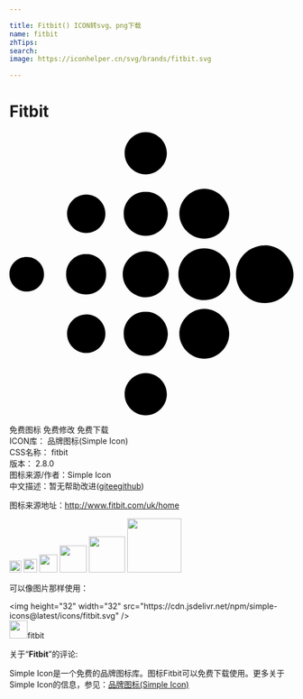 ```yaml
---

title: Fitbit() ICON转svg、png下载
name: fitbit
zhTips: 
search: 
image: https://iconhelper.cn/svg/brands/fitbit.svg

---
```


# Fitbit  <small style="font-size: 60%;font-weight: 100"></small>

<div id="svg" class="svg-wrap">
<svg role="img" viewBox="0 0 24 24" xmlns="http://www.w3.org/2000/svg"><title>Fitbit icon</title><path d="M13.298 1.825c0 .976-.81 1.785-1.786 1.785-.972 0-1.784-.81-1.784-1.785 0-.973.813-1.785 1.784-1.785.976 0 1.786.813 1.786 1.785zm-1.786 3.243c-1.052 0-1.863.81-1.863 1.866 0 1.053.81 1.865 1.865 1.865 1.053 0 1.865-.811 1.865-1.865s-.825-1.866-1.875-1.866h.008zm0 5.029c-1.052 0-1.945.891-1.945 1.945s.894 1.945 1.947 1.945 1.946-.891 1.946-1.945-.894-1.945-1.946-1.945h-.002zm0 5.107c-1.052 0-1.863.81-1.863 1.864s.81 1.866 1.865 1.866c1.053 0 1.865-.811 1.865-1.866 0-.972-.825-1.864-1.875-1.864h.008zm0 5.191c-.972 0-1.784.809-1.784 1.784 0 .97.813 1.781 1.784 1.781.977 0 1.786-.809 1.786-1.784 0-.973-.81-1.781-1.786-1.781zM16.46 4.823c-1.136 0-2.108.977-2.108 2.111 0 1.134.973 2.107 2.108 2.107 1.135 0 2.106-.975 2.106-2.107 0-1.135-.972-2.109-2.106-2.109v-.002zm0 5.03c-1.216 0-2.19.973-2.19 2.19 0 1.216.975 2.187 2.19 2.187 1.215 0 2.189-.971 2.189-2.189 0-1.216-.974-2.188-2.189-2.188zm0 5.108c-1.136 0-2.108.976-2.108 2.107 0 1.135.973 2.109 2.108 2.109 1.135 0 2.106-.976 2.106-2.109s-.971-2.107-2.106-2.107zm5.106-5.353c-1.296 0-2.43 1.055-2.43 2.434 0 1.297 1.051 2.433 2.43 2.433 1.381 0 2.434-1.065 2.434-2.444-.082-1.382-1.135-2.431-2.434-2.431v.008zM6.486 5.312c-.892 0-1.62.73-1.62 1.623 0 .891.729 1.62 1.62 1.62.893 0 1.619-.729 1.619-1.62 0-.893-.727-1.62-1.619-1.62v-.003zm0 5.027c-.973 0-1.703.729-1.703 1.703 0 .975.721 1.703 1.695 1.703s1.695-.73 1.695-1.703c0-.975-.735-1.703-1.71-1.703h.023zm0 5.107c-.892 0-1.62.731-1.62 1.62 0 .895.729 1.623 1.62 1.623.893 0 1.619-.735 1.619-1.635s-.727-1.62-1.619-1.62v.012zm-5.025-4.863c-.813 0-1.461.646-1.461 1.459 0 .81.648 1.459 1.46 1.459.81 0 1.459-.648 1.459-1.459s-.648-1.459-1.458-1.459z"/></svg>
</div>
<detail full-name='fitbit'></detail>

<div class="detail-page">
<p>
<span><span class="badge-success badge">免费图标</span> <span class="badge-success badge">免费修改</span>  <span class="badge-success badge">免费下载</span> </span>
<br/>
<span>
ICON库：
<span class="badge-secondary badge">品牌图标(Simple Icon)</span> 
</span>
<br/>
<span>
CSS名称：
<span class="badge-secondary badge">fitbit</span> 
</span>

<br/>
<span>
版本：
<span class="badge-secondary badge">2.8.0</span> 
</span>
<br/>
<span>图标来源/作者：<span class="badge-light badge">Simple Icon</span></span> 
<br/>
<span class="zh-detail">中文描述：暂无<span class="help-link"><span>帮助改进</span>(<a href="https://gitee.com/liuwave/icon-helper/edit/master/json/brands/fitbit.json" target="_blank" rel="noopener noreferrer">gitee</a><a href="https://github.com/liuwave/icon-helper/edit/master/json/brands/fitbit.json" target="_blank" rel="noopener noreferrer">github</a></span>)</span><br/>
</p>
</div><div class="description description alert alert-light"><p>图标来源地址：<a href="http://www.fitbit.com/uk/home" target="_blank" rel="noopener noreferrer">http://www.fitbit.com/uk/home</a></p></div>
<div class="alert alert-dark">
<img height="21" width="21" src="https://cdn.jsdelivr.net/npm/simple-icons@latest/icons/fitbit.svg" />
<img height="24" width="24" src="https://cdn.jsdelivr.net/npm/simple-icons@latest/icons/fitbit.svg" />
<img height="32" width="32" src="https://cdn.jsdelivr.net/npm/simple-icons@latest/icons/fitbit.svg" />
<img height="48" width="48" src="https://cdn.jsdelivr.net/npm/simple-icons@latest/icons/fitbit.svg" />
<img height="64" width="64" src="https://cdn.jsdelivr.net/npm/simple-icons@latest/icons/fitbit.svg" />
<img height="96" width="96" src="https://cdn.jsdelivr.net/npm/simple-icons@latest/icons/fitbit.svg" />

</div>
<div>
  <p>可以像图片那样使用：    
  </p>
  <div class="alert alert-primary" style="font-size: 14px">
    &lt;img height="32" width="32" src="https://cdn.jsdelivr.net/npm/simple-icons@latest/icons/fitbit.svg" /&gt;
    <copy-btn content='<img height="32" width="32" src="https://cdn.jsdelivr.net/npm/simple-icons@latest/icons/fitbit.svg" />'></copy-btn>
  </div>
  <div class="alert alert-secondary">
    <img height="32" width="32" src="https://cdn.jsdelivr.net/npm/simple-icons@latest/icons/fitbit.svg" />fitbit
    <copy-btn content="fitbit" btn-title="复制图标名称"></copy-btn>
  </div>
</div>
<div class="icon-detail__container">
<p>关于“<b>Fitbit</b>”的评论:</p>
</div>
<Vssue title="关于“Fitbit”的评论" />
<div><p>Simple Icon是一个免费的品牌图标库。图标Fitbit可以免费下载使用。更多关于  Simple Icon的信息，参见：<a target="_blank" href="https://iconhelper.cn/brands.html">品牌图标(Simple Icon)</a>
</p></div>
